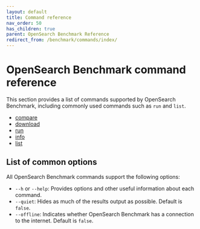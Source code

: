 ```yaml
---
layout: default
title: Command reference
nav_order: 50
has_children: true
parent: OpenSearch Benchmark Reference
redirect_from: /benchmark/commands/index/
---
```


# OpenSearch Benchmark command reference

This section provides a list of commands supported by OpenSearch Benchmark, including commonly used commands such as `run` and `list`.

- [compare]({{site.url}}{{site.baseurl}}/benchmark/commands/compare/)
- [download]({{site.url}}{{site.baseurl}}/benchmark/commands/download/)
- [run]({{site.url}}{{site.baseurl}}/benchmark/commands/run/)
- [info]({{site.url}}{{site.baseurl}}/benchmark/commands/info/)
- [list]({{site.url}}{{site.baseurl}}/benchmark/commands/list/)

## List of common options

All OpenSearch Benchmark commands support the following options:

- `--h` or `--help`: Provides options and other useful information about each command.
- `--quiet`: Hides as much of the results output as possible. Default is `false`.
- `--offline`: Indicates whether OpenSearch Benchmark has a connection to the internet. Default is `false`.

